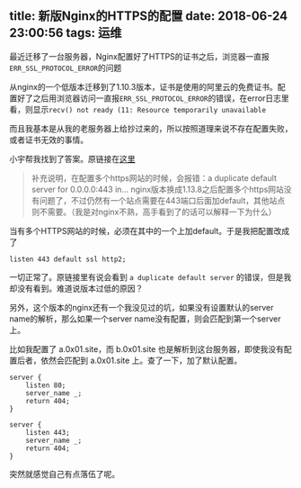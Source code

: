title: 新版Nginx的HTTPS的配置
date: 2018-06-24 23:00:56
tags: 运维
---

最近迁移了一台服务器，Nginx配置好了HTTPS的证书之后，浏览器一直报`ERR_SSL_PROTOCOL_ERROR`的问题
<!--more-->

从nginx的一个低版本迁移到了1.10.3版本，证书是使用的阿里云的免费证书。配置好了之后用浏览器访问一直报`ERR_SSL_PROTOCOL_ERROR`的错误，在error日志里看，则显示`recv() not ready (11: Resource temporarily unavailable`

而且我基本是从我的老服务器上给抄过来的，所以按照道理来说不存在配置失败，或者证书无效的事情。

小宇帮我找到了答案。原链接在[这里](https://www.viwav.com/topic/7)

>补充说明，在配置多个https网站的时候，会报错：a duplicate default server for 0.0.0.0:443 in...
nginx版本换成1.13.8之后配置多个https网站没有问题了，不过仍然有一个站点需要在443端口后面加default，其他站点则不需要。（我是对nginx不熟，高手看到了的话可以解释一下为什么）

当有多个HTTPS网站的时候，必须在其中的一个上加default。于是我把配置改成了

```
listen 443 default ssl http2;
```

一切正常了。原链接里有说会看到 `a duplicate default server` 的错误，但是我却没有看到。难道说版本过低的原因？

另外，这个版本的nginx还有一个我没见过的坑，如果没有设置默认的server name的解析，那么如果一个server name没有配置，则会匹配到第一个server上。

比如我配置了 a.0x01.site，而 b.0x01.site 也是解析到这台服务器，即使我没有配置后者，依然会匹配到 a.0x01.site 上。查了一下，加了默认配置。

```
server {
    listen 80;
    server_name _;
    return 404;
}

server {
    listen 443;
    server_name _;
    return 404;
}
```

突然就感觉自己有点落伍了呢。
